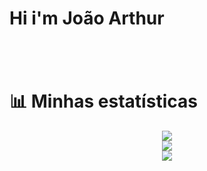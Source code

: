 <div display="flex">

<h1 align="left">Hi i'm João Arthur</h1>

###

<br><br>

</div>


# 📊 Minhas estatísticas

<div align="center">

![](https://github-readme-stats.vercel.app/api?username=jarthurdev&theme=dracula&hide_border=false&include_all_commits=true&count_private=true)<br/>
![](https://github-readme-streak-stats.herokuapp.com/?user=jarthurdev&theme=dracula&hide_border=false)<br/>
![](https://github-readme-stats.vercel.app/api/top-langs/?username=jarthurdev&theme=dracula&hide_border=false&include_all_commits=true&count_private=true&layout=compact)
	
</a>
</div>


